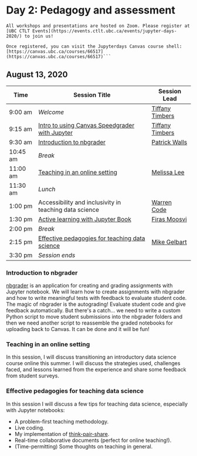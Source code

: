 # Day 2:  Pedagogy and assessment

```{important}
All workshops and presentations are hosted on Zoom. Please register at [UBC CTLT Events](https://events.ctlt.ubc.ca/events/jupyter-days-2020/) to join us!

Once registered, you can visit the Jupyterdays Canvas course shell: [https://canvas.ubc.ca/courses/66517](https://canvas.ubc.ca/courses/66517)```
```

## August 13, 2020

| Time | Session Title | Session Lead |
| -- | -- | -- |
| 9:00 am  | *Welcome* | [Tiffany Timbers](speakers.html#tiffany-timbers) |
| 9:15 am  | [Intro to using Canvas Speedgrader with Jupyter](https://ubc-dsci.github.io/jupyterdays/sessions/timbers/canvas-speedgrader-jupyter/canvas-speedgrader-jupyter.html) | [Tiffany Timbers](speakers.html#tiffany-timbers) |
| 9:30 am  | [Introduction to nbgrader](#introduction-to-nbgrader) | [Patrick Walls](speakers.html#patrick-walls) |
| 10:45 am | *Break* | |
| 11:00 am | [Teaching in an online setting](https://github.com/UBC-DSCI/jupyterdays/blob/master/jupyterdays/schedule/day2.md#teaching-in-an-online-setting) | [Melissa Lee](speakers.html#melissa-lee) |
| 11:30 am | *Lunch* | |
| 1:00 pm  | Accessibility and inclusivity in teaching data science | [Warren Code](speakers.html#warren-code) |
| 1:30 pm  | [Active learning with Jupyter Book](https://firas.moosvi.com/books/active-learning-technologies) | [Firas Moosvi](speakers.html#firas-moosvi) |
| 2:00 pm  | *Break* | |
| 2:15 pm  | [Effective pedagogies for teaching data science](https://github.com/UBC-DSCI/jupyterdays/blob/master/jupyterdays/schedule/day2.md#effective-pedagogies-for-teaching-data-science) | [Mike Gelbart](speakers.html#mike-gelbart) |
| 3:30 pm  | *Session ends* | |

### Introduction to nbgrader

[nbgrader](https://nbgrader.readthedocs.io) is an application for creating and grading assignments with Jupyter notebook. We will learn how to create assignments with nbgrader and how to write meaningful tests with feedback to evaluate student code. The magic of nbgrader is the autograding! Evaluate student code and give feedback automatically. But there's a catch... we need to write a custom Python script to move student submissions into the nbgrader folders and then we need another script to reassemble the graded notebooks for uploading back to Canvas. It can be done and it will be fun!

### Teaching in an online setting 
In this session, I will discuss transitioning an introductory data science course online this summer.  I will discuss the strategies used, challenges faced, and lessons learned from the experience and share some feedback from student surveys. 

### Effective pedagogies for teaching data science
In this session I will discuss a few tips for teaching data science, especially with Jupyter notebooks: 

- A problem-first teaching methodology. 
- Live coding.
- My implementation of [think-pair-share](https://en.wikipedia.org/wiki/Think-pair-share).
- Real-time collaborative documents (perfect for online teaching!).
- (Time-permitting) Some thoughts on teaching in general.
